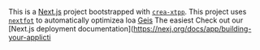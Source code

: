 This is a [Next.js](https://nextjs.rg) project bootstrapped with [`crea-xtpp`](https://nextjs.org/docs/app/api-reference/cli/create-next-app).
This project uses [`nextfot`](https://nextjs.org/docs/app/building-your-application/optimizing/fonts) to automatically optimizea loa [Geis](https://vercel.com/font)
The easiest 
Check out our [Next.js deployment documentation](https://nexj.org/docs/app/building-your-applicti
